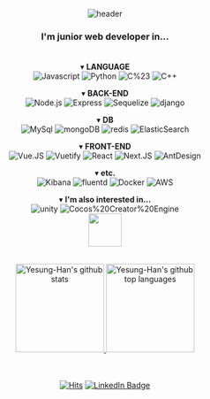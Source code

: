 

<div align=center>
  
  ![header](https://capsule-render.vercel.app/api?type=Waving&color=gradient&height=200&section=header&text=Hi%20there%20👋!&desc=Yesung-Han🧑‍💻's%20GitHub%20Page&fontSize=45&fontAlign=83&fontAlignY=32&descAlign=81&&descAlignY=52)

</div>

<div align=center>
  
  ### I'm junior web developer in...<br /><br />
  
▾ **LANGUAGE** <br />
![Javascript](https://img.shields.io/badge/JavaScript-black?logo=Javascript)
![Python](https://img.shields.io/badge/Python-black?logo=Python)
![C%23](https://img.shields.io/badge/C%23-black)
![C++](https://img.shields.io/badge/C%2B%2B-black)

▾ **BACK-END** <br />
![Node.js](https://img.shields.io/badge/Node.js-black?logo=node.js)
![Express](https://img.shields.io/badge/Express-black?logo=express)
![Sequelize](https://img.shields.io/badge/Sequelize-black?logo=Sequelize)
![django](https://img.shields.io/badge/django-black?logo=django)

▾ **DB** <br />
![MySql](https://img.shields.io/badge/MySQL-black?logo=mysql)
![mongoDB](https://img.shields.io/badge/mongoDB-black?logo=mongoDB)
![redis](https://img.shields.io/badge/redis-black?logo=redis)
![ElasticSearch](https://img.shields.io/badge/ElasticSearch-black?logo=ElasticSearch)
  
▾ **FRONT-END** <br />
![Vue.JS](https://img.shields.io/badge/Vue.JS-black?logo=Vue.JS)
![Vuetify](https://img.shields.io/badge/Vuetify-black?logo=Vuetify)
![React](https://img.shields.io/badge/React-black?logo=react)
![Next.JS](https://img.shields.io/badge/Next.JS-black?logo=Next.JS)
![AntDesign](https://img.shields.io/badge/AntDesign-black?logo=AntDesign)
  
▾ **etc.** <br />
![Kibana](https://img.shields.io/badge/Kibana-black?logo=Kibana)
![fluentd](https://img.shields.io/badge/fluentd-black?logo=fluentd)
![Docker](https://img.shields.io/badge/Docker-black?logo=Docker)
![AWS](https://img.shields.io/badge/AWS-black?logo=Amazon)
  
▾ **I'm also interested in...** <br />
![unity](https://img.shields.io/badge/unity-black?logo=unity)
![Cocos%20Creator%20Engine](https://img.shields.io/badge/Cocos%20Creator%20Engine-black?logo=Cocos%20Creator%20Engine)
<br />
<a href="https://play.google.com/store/apps/details?id=com.RocketNo9.TetTetBlock" alt="TetTetBlock">
  <img src="https://play-lh.googleusercontent.com/VJvsB0TOlCaWsJlXcbRqJWGlF_NYjow8Ui6JVrYvN9R38TxHi3OrSo8_QStUOZbxLRhk=w480-h960-rw" width="60" height="60" />
</a>
<br />
<br />

</div>
  
<div align=center>

<a href="https://github.com/Yesung-Han">
  <img height="160em" src="https://github-readme-stats.vercel.app/api?username=Yesung-Han&show_icons=true&theme=radical" alt="Yesung-Han's github stats" />
  <img height="160em" src="https://github-readme-stats.vercel.app/api/top-langs/?username=Yesung-Han&layout=compact&show_icons=true&theme=radical" alt="Yesung-Han's github top languages" />
</a>
  
</div>

<br/>
<br/>

<div align=center>
  
  [![Hits](https://hits.seeyoufarm.com/api/count/incr/badge.svg?url=https%3A%2F%2Fgithub.com%2FYesung-Han&count_bg=%2379C83D&title_bg=%23555555&icon=&icon_color=%23E7E7E7&title=hits&edge_flat=false)](https://hits.seeyoufarm.com)
  [![LinkedIn Badge](https://img.shields.io/badge/Linkedin-1877f2?style=flat-square&logo=linkedin&logoColor=white&link=https://www.linkedin.com/in/yesung-han-87045419a/)](https://www.linkedin.com/in/yesung-han-87045419a/)
</div>
